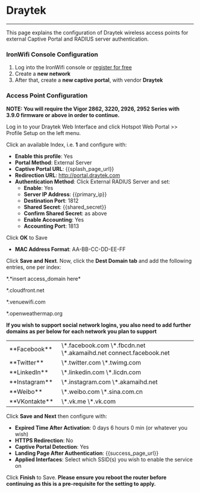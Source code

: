 # **Draytek**

---

This page explains the configuration of Draytek wireless access points for external Captive  Portal and RADIUS server authentication.

### IronWifi Console Configuration

1. Log into the IronWifi console or [register for free](https://console.ironwifi.com/register)
2. Create a **new network**
3. After that, create a **new captive portal**, with vendor **Draytek**

### Access Point Configuration

**NOTE: You will require the Vigor 2862, 3220, 2926, 2952 Series with 3.9.0 firmware or above in order to continue.**

Log in to your Draytek Web Interface and click Hotspot Web Portal &gt;&gt; Profile Setup on the left menu.

Click an available Index, i.e. **1** and configure with:

- **Enable this profile**: Yes
- **Portal Method**: External Server
- **Captive Portal URL**: {{splash_page_url}}
- **Redirection URL**: <http://portal.draytek.com>
- **Authentication Method**: Click External RADIUS Server and set:  
    - **Enable**: Yes  
    - **Server IP Address**: {{primary_ip}}  
    - **Destination Port**: 1812  
    - **Shared Secret**: {{shared_secret}}  
    - **Confirm Shared Secret**: as above  
    - **Enable Accounting**: Yes  
    - **Accounting Port**: 1813  
      
Click **OK** to Save

- **MAC Address Format**: AA-BB-CC-DD-EE-FF

Click **Save and** **Next**. Now, click the **Dest Domain tab** and add the following entries, one per index:

\*.\*insert access\_domain here\*

\*.cloudfront.net

\*.venuewifi.com

\*.openweathermap.org

**If you wish to support social network logins, you also need to add further domains as per below for each network you plan to support**

<table cellspacing="1"><tbody><tr><td style="width: 27.7568%;">**Facebook**  
</td><td style="width: 71.863%;">\*.facebook.com  
\*.fbcdn.net  
\*.akamaihd.net  
connect.facebook.net  
  
</td></tr><tr><td style="width: 27.7568%;">**Twitter**  
</td><td style="width: 71.863%;">\*.twitter.com  
\*.twimg.com  
  
</td></tr><tr><td style="width: 27.7568%;">**LinkedIn**  
</td><td style="width: 71.863%;">\*.linkedin.com  
\*.licdn.com  
  
</td></tr><tr><td style="width: 27.7568%;">**Instagram**  
</td><td style="width: 71.863%;">\*.instagram.com  
\*.akamaihd.net  
  
</td></tr><tr><td style="width: 27.7568%;">**Weibo**  
</td><td style="width: 71.863%;">\*.weibo.com  
\*.sina.com.cn  
  
</td></tr><tr><td style="width: 27.7568%;">**VKontakte**  
</td><td style="width: 71.863%;">\*.vk.me  
\*.vk.com  
  
</td></tr></tbody></table>

Click **Save and Next** then configure with:

- **Expired Time After Activation**: 0 days 6 hours 0 min (or whatever you wish)
- **HTTPS Redirection**: No
- **Captive Portal Detection**: Yes
- **Landing Page After Authentication**: {{success_page_url}}
- **Applied Interfaces**: Select which SSID(s) you wish to enable the service on

Click **Finish** to Save. **Please ensure you reboot the router before continuing as this is a pre-requisite for the setting to apply.**
